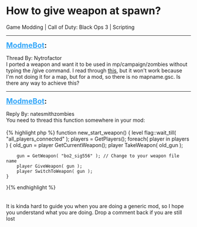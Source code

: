 # How to give weapon at spawn?
Game Modding | Call of Duty: Black Ops 3 | Scripting

---
<strong style="font-size: 1.4em;"><span style="text-decoration: underline;text-decoration-color: #34a7f9;"><span style="color:#34a7f9;">ModmeBot</span></span>:</strong>

<p>Thread By: Nytrofactor<br />I ported a weapon and want it to be used in mp/campaign/zombies without typing the /give command. I read through <a href="http://aviacreations.com/modme/wiki/Game%20Support/Call%20of%20Duty%20-%20Black%20Ops%203/Change%20starting%20weapon">this</a>, but it won&#39;t work because I&#39;m not doing it for a map, but for a mod, so there is no mapname.gsc. Is there any way to achieve this?</p>

---
<strong style="font-size: 1.4em;"><span style="text-decoration: underline;text-decoration-color: #34a7f9;"><span style="color:#34a7f9;">ModmeBot</span></span>:</strong>

<p>Reply By: natesmithzombies<br />You need to thread this function somewhere in your mod: <br /><br />{% highlight php %}
function new_start_weapon()
{
	level flag::wait_till( "all_players_connected" ); 
	players = GetPlayers(); 
	foreach( player in players )
	{
		old_gun = player GetCurrentWeapon(); 
		player TakeWeapon( old_gun ); 
		
		gun = GetWeapon( "bo2_sig556" ); // Change to your weapon file name
		player GiveWeapon( gun ); 
		player SwitchToWeapon( gun ); 
	}
}{% endhighlight %}
<br /><br /><br />It is kinda hard to guide you when you are doing a generic mod, so I hope you understand what you are doing. Drop a comment back if you are still lost</p>
